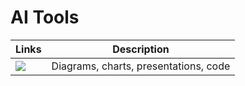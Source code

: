 # AI Tools




| Links                                                                                                                                                         | Description                     |
|---------------------------------------------------------------------------------------------------------------------------------------------------------------|-------------------------------|
| <a href="https://mermaid.live/edit" target="_parent\"><img src="https://img.shields.io/badge/AI Image Tool-mermaid-blue"/></a>                                | Diagrams, charts, presentations, code |

